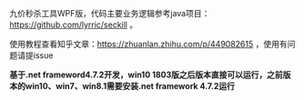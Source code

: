 九价秒杀工具WPF版，代码主要业务逻辑参考java项目：https://github.com/lyrric/seckill 。

使用教程查看知乎文章：https://zhuanlan.zhihu.com/p/449082615  ，使用有问题请提issue


**基于.net frameword4.7.2开发，win10 1803版之后版本直接可以运行，之前版本的win10、win7、win8.1需要安装.net framework 4.7.2运行**
